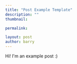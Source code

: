 ```yaml
---
title: "Post Example Template"
description: ""
thumbnail:

permalink:

layout: post
author: barry
---
```


Hi! I'm an example post :)
